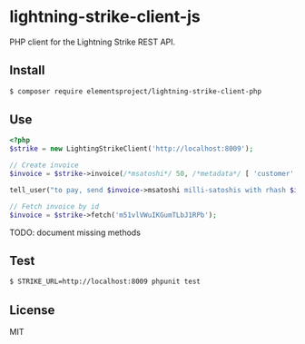 # lightning-strike-client-js

PHP client for the Lightning Strike REST API.

## Install

```bash
$ composer require elementsproject/lightning-strike-client-php
```

## Use

```php
<?php
$strike = new LightingStrikeClient('http://localhost:8009');

// Create invoice
$invoice = $strike->invoice(/*msatoshi*/ 50, /*metadata*/ [ 'customer' => 'Satoshi', 'products' => [ 'potato', 'chips' ]]);

tell_user("to pay, send $invoice->msatoshi milli-satoshis with rhash $invoice->rhash, or copy the BOLT11 payment request: $invoice->payreq");

// Fetch invoice by id
$invoice = $strike->fetch('m51vlVWuIKGumTLbJ1RPb');
```

TODO: document missing methods

## Test

```bash
$ STRIKE_URL=http://localhost:8009 phpunit test
```

## License
MIT
